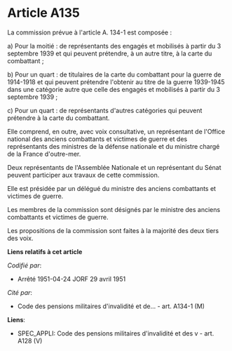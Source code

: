 # Article A135

La commission prévue à l'article A. 134-1 est composée :

a) Pour la moitié : de représentants des engagés et mobilisés à partir du 3 septembre 1939 et qui peuvent prétendre, à un
autre titre, à la carte du combattant ;

b) Pour un quart : de titulaires de la carte du combattant pour la guerre de 1914-1918 et qui peuvent prétendre l'obtenir au
titre de la guerre 1939-1945 dans une catégorie autre que celle des engagés et mobilisés à partir du 3 septembre 1939 ;

c) Pour un quart : de représentants d'autres catégories qui peuvent prétendre à la carte du combattant.

Elle comprend, en outre, avec voix consultative, un représentant de l'Office national des anciens combattants et victimes de
guerre et des représentants des ministres de la défense nationale et du ministre chargé de la France d'outre-mer.

Deux représentants de l'Assemblée Nationale et un représentant du Sénat peuvent participer aux travaux de cette commission.

Elle est présidée par un délégué du ministre des anciens combattants et victimes de guerre.

Les membres de la commission sont désignés par le ministre des anciens combattants et victimes de guerre.

Les propositions de la commission sont faites à la majorité des deux tiers des voix.

**Liens relatifs à cet article**

_Codifié par_:

  - Arrêté 1951-04-24 JORF 29 avril 1951

_Cité par_:

  - Code des pensions militaires d'invalidité et de... - art. A134-1 (M)

**Liens**:

  - SPEC_APPLI: Code des pensions militaires d'invalidité et des v - art. A128 (V)
